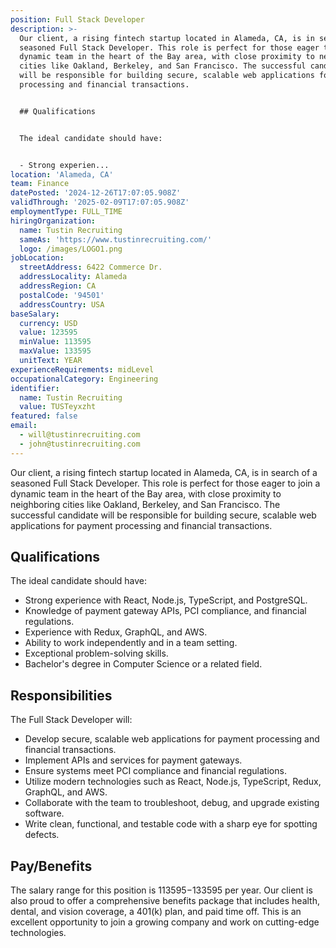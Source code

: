 ```yaml
---
position: Full Stack Developer
description: >-
  Our client, a rising fintech startup located in Alameda, CA, is in search of a
  seasoned Full Stack Developer. This role is perfect for those eager to join a
  dynamic team in the heart of the Bay area, with close proximity to neighboring
  cities like Oakland, Berkeley, and San Francisco. The successful candidate
  will be responsible for building secure, scalable web applications for payment
  processing and financial transactions.


  ## Qualifications


  The ideal candidate should have:


  - Strong experien...
location: 'Alameda, CA'
team: Finance
datePosted: '2024-12-26T17:07:05.908Z'
validThrough: '2025-02-09T17:07:05.908Z'
employmentType: FULL_TIME
hiringOrganization:
  name: Tustin Recruiting
  sameAs: 'https://www.tustinrecruiting.com/'
  logo: /images/LOGO1.png
jobLocation:
  streetAddress: 6422 Commerce Dr.
  addressLocality: Alameda
  addressRegion: CA
  postalCode: '94501'
  addressCountry: USA
baseSalary:
  currency: USD
  value: 123595
  minValue: 113595
  maxValue: 133595
  unitText: YEAR
experienceRequirements: midLevel
occupationalCategory: Engineering
identifier:
  name: Tustin Recruiting
  value: TUSTeyxzht
featured: false
email:
  - will@tustinrecruiting.com
  - john@tustinrecruiting.com
---
```




Our client, a rising fintech startup located in Alameda, CA, is in search of a seasoned Full Stack Developer. This role is perfect for those eager to join a dynamic team in the heart of the Bay area, with close proximity to neighboring cities like Oakland, Berkeley, and San Francisco. The successful candidate will be responsible for building secure, scalable web applications for payment processing and financial transactions.

## Qualifications

The ideal candidate should have:

- Strong experience with React, Node.js, TypeScript, and PostgreSQL.
- Knowledge of payment gateway APIs, PCI compliance, and financial regulations.
- Experience with Redux, GraphQL, and AWS.
- Ability to work independently and in a team setting.
- Exceptional problem-solving skills.
- Bachelor's degree in Computer Science or a related field.

## Responsibilities

The Full Stack Developer will:

- Develop secure, scalable web applications for payment processing and financial transactions.
- Implement APIs and services for payment gateways.
- Ensure systems meet PCI compliance and financial regulations.
- Utilize modern technologies such as React, Node.js, TypeScript, Redux, GraphQL, and AWS.
- Collaborate with the team to troubleshoot, debug, and upgrade existing software.
- Write clean, functional, and testable code with a sharp eye for spotting defects.

## Pay/Benefits

The salary range for this position is $113595-$133595 per year. Our client is also proud to offer a comprehensive benefits package that includes health, dental, and vision coverage, a 401(k) plan, and paid time off. This is an excellent opportunity to join a growing company and work on cutting-edge technologies.
